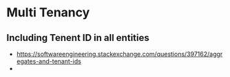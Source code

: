 # Multi Tenancy

## Including Tenent ID in all entities

- https://softwareengineering.stackexchange.com/questions/397162/aggregates-and-tenant-ids
- 